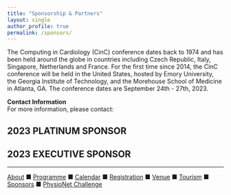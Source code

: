 ```yaml
---
title: "Sponsorship & Partners"
layout: single
author_profile: true
permalink: /sponsors/
---
```

The Computing in Cardiology (CinC) conference dates back to 1974 and has been held around the globe in countries including Czech Republic, Italy, Singapore, Netherlands and France. For the first time since 2014, the CinC conference will be held in the United States, hosted by Emory University, the Georgia Institute of Technology, and the Morehouse School of Medicine in Atlanta, GA. The conference dates are September 24th - 27th, 2023.

**Contact Information**\
For more information, please contact:


## <a class="btn btn--success btn--large">2023 PLATINUM SPONSOR</a>
## <a class="btn btn--warning btn--large">2023 EXECUTIVE SPONSOR</a>
---

[About](../about/) &#9632; [Programme](../programme/) &#9632; [Calendar](../calendar/) &#9632; [Registration](../registration/) &#9632; [Venue](../venue/) &#9632; [Tourism](../tourism/) &#9632; [Sponsors](../sponsors/) &#9632; [PhysioNet Challenge](../challenge/)
